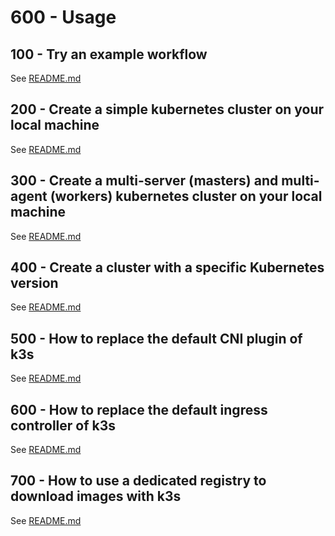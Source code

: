 # 600 - Usage

## 100 - Try an example workflow

See [README.md](./100/README.md)

## 200 - Create a simple kubernetes cluster on your local machine

See [README.md](./200/README.md)

## 300 - Create a multi-server (masters) and multi-agent (workers) kubernetes cluster on your local machine

See [README.md](./300/README.md)

## 400 - Create a cluster with a specific Kubernetes version

See [README.md](./400/README.md)

## 500 - How to replace the default CNI plugin of k3s

See [README.md](./500/README.md)

## 600 - How to replace the default ingress controller of k3s

See [README.md](./600/README.md)

## 700 - How to use a dedicated registry to download images with k3s

See [README.md](./700/README.md)
